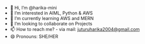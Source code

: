 - 👋 Hi, I’m @harika-mini
- 👀 I’m interested in AIML, Python & AWS
- 🌱 I’m currently learning AWS and MERN
- 💞️ I’m looking to collaborate on Projects
- 📫 How to reach me? - via mail: juturuharika2004@gmail.com
- 😄 Pronouns: SHE/HER


<!---
harika-mini/harika-mini is a ✨ special ✨ repository because its `README.md` (this file) appears on your GitHub profile.
You can click the Preview link to take a look at your changes.
--->
